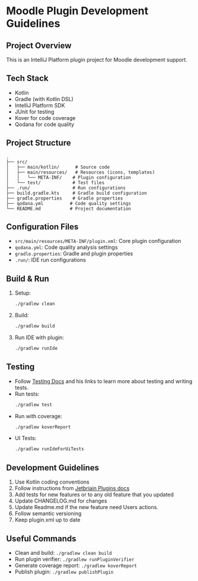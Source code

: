 # Moodle Plugin Development Guidelines

## Project Overview
This is an IntelliJ Platform plugin project for Moodle development support.

## Tech Stack
- Kotlin
- Gradle (with Kotlin DSL)
- IntelliJ Platform SDK
- JUnit for testing
- Kover for code coverage
- Qodana for code quality

## Project Structure
```
.
├── src/
│   ├── main/kotlin/      # Source code
│   ├── main/resources/   # Resources (icons, templates)
│   │   └── META-INF/    # Plugin configuration
│   └── test/            # Test files
├── .run/                # Run configurations
├── build.gradle.kts     # Gradle build configuration
├── gradle.properties    # Gradle properties
├── qodana.yml          # Code quality settings
└── README.md           # Project documentation
```

## Configuration Files
- `src/main/resources/META-INF/plugin.xml`: Core plugin configuration
- `qodana.yml`: Code quality analysis settings
- `gradle.properties`: Gradle and plugin properties
- `.run/`: IDE run configurations

## Build & Run
1. Setup:
   ```bash
   ./gradlew clean
   ```
2. Build:
   ```bash
   ./gradlew build
   ```
3. Run IDE with plugin:
   ```bash
   ./gradlew runIde
   ```

## Testing
- Follow [Testing Docs](https://plugins.jetbrains.com/docs/intellij/testing-plugins.html) and his links to learn more about testing and writing tests.
- Run tests:
  ```bash
  ./gradlew test
  ```
- Run with coverage:
  ```bash
  ./gradlew koverReport
  ```
- UI Tests:
  ```bash
  ./gradlew runIdeForUiTests
  ```

## Development Guidelines
1. Use Kotlin coding conventions
2. Follow instructions from [Jetbriain Plugins docs](https://plugins.jetbrains.com/docs/intellij)
2. Add tests for new features or to any old feature that you updated 
3. Update CHANGELOG.md for changes
4. Update Readme.md if the new feature need Users actions.
5. Follow semantic versioning
6. Keep plugin.xml up to date

## Useful Commands
- Clean and build: `./gradlew clean build`
- Run plugin verifier: `./gradlew runPluginVerifier`
- Generate coverage report: `./gradlew koverReport`
- Publish plugin: `./gradlew publishPlugin`
